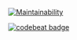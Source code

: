 [![Maintainability](https://api.codeclimate.com/v1/badges/0a937e87c11fd57cd240/maintainability)](https://codeclimate.com/github/buluma/etc_2/maintainability)

[![codebeat badge](https://codebeat.co/badges/cc455f1d-2a5d-40c4-8a31-3812c18245b5)](https://codebeat.co/projects/github-com-buluma-etc_2-master)

